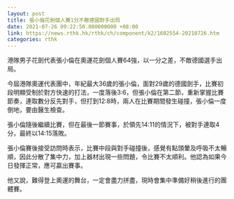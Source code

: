 ```yaml
---
layout: post
title: 張小倫花劍個人賽1分不敵德國對手出局
date: 2021-07-26 09:22:50.000000000 +08:00
link: https://news.rthk.hk/rthk/ch/component/k2/1602554-20210726.htm
categories: rthk
---
```


港隊男子花劍代表張小倫在奧運花劍個人賽64強，以一分之差，不敵德國選手出局。

今屆港隊奧運代表團中，年紀最大36歲的張小倫，面對29歲的德國劍手，比賽初段明顯受制於對方快速的打法，一度落後3:6，但張小倫在第二節，重新掌握比賽節奏，連取數分反先對手，但打到12:8時，兩人在比賽期間發生碰撞，張小倫一度倒地，要由醫生檢查。

張小倫隨後繼續比賽，但在最後一節賽事，於領先14:11的情況下，被對手連取4分，最終以14:15落敗。

張小倫賽後接受訪問時表示，比賽中段與對手碰撞後，感覺有點頭暈及呼吸不太暢順，因此分散了集中力，加上器材出現一些問題，令比賽不太順利。他認為如果今日發揮正常，應可贏出賽事。

他又說，難得登上奧運的舞台，一定會盡力拼盡，現時會集中準備好稍後進行的團體賽。
